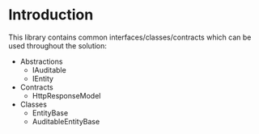# Introduction

This library contains common interfaces/classes/contracts which can be used throughout the solution:
* Abstractions
  * IAuditable
  * IEntity
* Contracts
  * HttpResponseModel
* Classes
  * EntityBase
  * AuditableEntityBase
